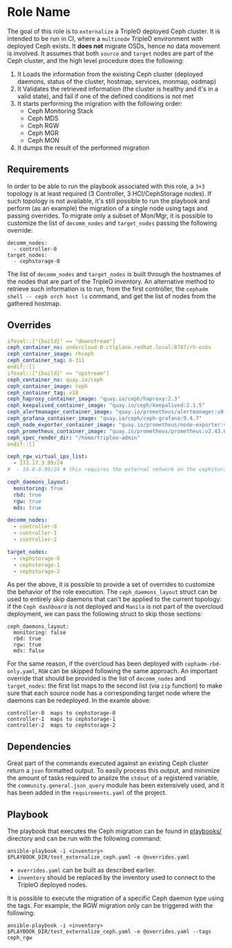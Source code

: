 Role Name
=========

The goal of this role is to `externalize` a TripleO deployed Ceph cluster. It is
intended to be run in CI, where a `multinode` TripleO environment with deployed
Ceph exists.
It **does not** migrate OSDs, hence no data movement is involved.
It assumes that both `source` and `target` nodes are part of the Ceph cluster,
and the high level procedure does the following:

1. It Loads the information from the existing Ceph cluster (deployed daemons,
   status of the cluster, hostmap, services, monmap, osdmap)
2. It Validates the retrieved information (the cluster is healthy and it's in a
   valid state), and fail if one of the defined conditions is not met
3. It starts performing the migration with the following order:
   - Ceph Monitoring Stack
   - Ceph MDS
   - Ceph RGW
   - Ceph MGR
   - Ceph MON
4. It dumps the result of the performed migration

Requirements
------------

In order to be able to run the playbook associated with this role, a `3+3`
topology is at least required (3 Controller, 3 HCI/CephStorage nodes).
If such topology is not available, it's still possible to run the playbook and
perform (as an example) the migration of a single node using tags and passing
overrides.
To migrate only a subset of Mon/Mgr, it is possible to customize the list of
`decomm_nodes` and `target_nodes` passing the following override:

```
decomm_nodes:
  - controller-0
target_nodes:
  - cephstorage-0
```

The list of `decomm_nodes` and `target_nodes` is built through the hostnames of
the nodes that are part of the TripleO inventory.
An alternative method to retrieve such information is to run, from the first
controller, the `cephadm shell -- ceph orch host ls` command, and get the list
of nodes from the gathered hostmap.

Overrides
---------

```yaml
ifeval::["{build}" == "downstream"]
ceph_container_ns: undercloud-0.ctlplane.redhat.local:8787/rh-osbs
ceph_container_image: rhceph
ceph_container_tag: 6-311
endif::[]
ifeval::["{build}" == "upstream"]
ceph_container_ns: quay.io/ceph
ceph_container_image: ceph
ceph_container_tag: v18
ceph_haproxy_container_image: "quay.io/ceph/haproxy:2.3"
ceph_keepalived_container_image: "quay.io/ceph/keepalived:2.1.5"
ceph_alertmanager_container_image: "quay.io/prometheus/alertmanager:v0.25.0"
ceph_grafana_container_image: "quay.io/ceph/ceph-grafana:9.4.7"
ceph_node_exporter_container_image: "quay.io/prometheus/node-exporter:v1.5.0"
ceph_prometheus_container_image: "quay.io/prometheus/prometheus:v2.43.0"
ceph_spec_render_dir: "/home/tripleo-admin"
endif::[]

ceph_rgw_virtual_ips_list:
  - 172.17.3.99/24
#  - 10.0.0.99/24 # this requires the external network on the cephstorage node

ceph_daemons_layout:
  monitoring: true
  rbd: true
  rgw: true
  mds: true

decomm_nodes:
  - controller-0
  - controller-1
  - controller-2

target_nodes:
  - cephstorage-0
  - cephstorage-1
  - cephstorage-2
```

As per the above, it is possible to provide a set of overrides to customize the
behavior of the role execution.
The `ceph_daemons_layout` struct can be used to entirely skip daemons that can't
be applied to the current topology: if the `Ceph dashboard` is not deployed and
`Manila` is not part of the overcloud deployment, we can pass the following
struct to skip those sections:

```
ceph_daemons_layout:
  monitoring: false
  rbd: true
  rgw: true
  mds: false
```

For the same reason, if the overcloud has been deployed with `cephadm-rbd-only.yaml`,
`RGW` can be skipped following the same approach.
An important override that should be provided is the list of `decomm_nodes` and
`target_nodes`: the first list maps to the second list (via `zip` function) to
make sure that each source node has a corresponding target node where the daemons
can be redeployed.
In the examle above:

```
controller-0  maps to cephstorage-0
controller-1  maps to cephstorage-1
controller-2  maps to cephstorage-2
```

Dependencies
------------

Great part of the commands executed against an existing Ceph cluster return a
`json` formatted output.
To easily process this output, and minimize the amount of tasks required to
analize the `stdout` of a registered variable, the `community.general.json_query`
module has been extensively used, and it has been added in the `requirements.yaml`
of the project.

Playbook
--------

The playbook that executes the Ceph migration can be found in [playbooks/](../../playbooks/test_externalize_ceph.yaml)
directory and can be run with the following command:

```
ansible-playbook -i <inventory> $PLAYBOOK_DIR/test_externalize_ceph.yaml -e @overrides.yaml
```

- `overrides.yaml` can be built as described earlier.
- `inventory` should be replaced by the inventory used to connect to the TripleO
  deployed nodes.

It is possible to execute the migration of a specific Ceph daemon type using the
tags.
For example, the RGW migration only can be triggered with the following:

```
ansible-playbook -i <inventory> $PLAYBOOK_DIR/test_externalize_ceph.yaml -e @overrides.yaml --tags ceph_rgw
```
